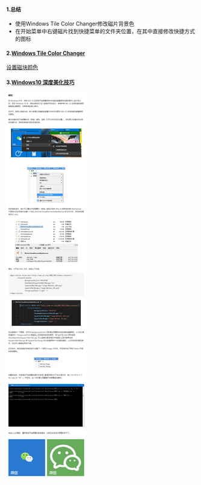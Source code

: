 #### 1.总结

- 使用Windows Tile Color Changer修改磁片背景色
- 在开始菜单中右键磁片找到快捷菜单的文件夹位置，在其中直接修改快捷方式的图标

#### 2.[Windows Tile Color Changer](https://www.thewindowsclub.com/windows-tile-color-changer-download)

[设置磁块颜色](https://www.zhihu.com/question/32083911/answer/72105444)

#### 3.[Windows10 深度美化技巧](https://www.zhihu.com/question/39002007/answer/246169780)

![image-20200205001900166](image-20200205001900166.png)